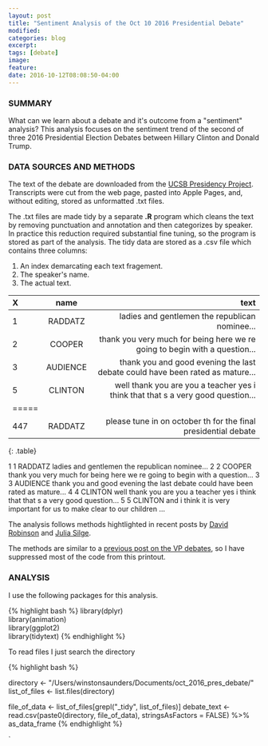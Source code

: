 ```yaml
---
layout: post
title: "Sentiment Analysis of the Oct 10 2016 Presidential Debate"
modified: 
categories: blog
excerpt:
tags: [debate]
image:
feature:
date: 2016-10-12T08:08:50-04:00
---
```


### SUMMARY   
What can we learn about a debate and it's outcome from a "sentiment" analysis? This analysis focuses on the sentiment trend of the second of three 2016 Presidential Election Debates between Hillary Clinton and Donald Trump. 

### DATA SOURCES AND METHODS   
The text of the debate are downloaded from the [UCSB Presidency Project](http://www.presidency.ucsb.edu/debates.php). Transcripts were cut from the web page, pasted into Apple Pages, and, without editing, stored as unformatted .txt files.   

The .txt files are made tidy by a separate __.R__ program which cleans the text by removing punctuation and annotation and then categorizes by speaker. In practice this reduction required substantial fine tuning, so the program is stored as part of the analysis. The tidy data are stored as a .csv file which contains three columns:
1. An index demarcating each text fragement.  
2. The speaker's name.  
3. The actual text.  


| X   | name       | text |
|:----|:----------:|--------:|
| 1   | RADDATZ    | ladies and gentlemen the republican nominee... |
| 2   | COOPER     | thank you very much for being here we re going to begin with a question... |
| 3   | AUDIENCE   | thank you and good evening the last debate could have been rated as mature... |
| 5   | CLINTON    | well thank you are you a teacher yes i think that that s a very good question... |
|=====
| 447   | RADDATZ  | please tune in on october th for the final presidential debate   |
{: .table}

          
1 1  RADDATZ    ladies and gentlemen the republican nominee...
2 2   COOPER    thank you very much for being here we re going to begin with a question...
3 3 AUDIENCE    thank you and good evening the last debate could have been rated as mature...
4 4  CLINTON    well thank you are you a teacher yes i think that that s a very good question...
5 5  CLINTON    and i think it is very important for us to make clear to our children ...




The analysis follows methods hightlighted in recent posts by [David Robinson](http://varianceexplained.org/r/trump-tweets/) and [Julia Silge](http://juliasilge.com/blog/Life-Changing-Magic/).

The methods are similar to a [previous post on the VP debates](http://rpubs.com/ww44ss/vp_debate), so I have suppressed most of the code from this printout.


### ANALYSIS   

I use the following packages for this analysis.

{% highlight bash %}
library(dplyr)  
library(animation)  
library(ggplot2)  
library(tidytext)
{% endhighlight %}

To read files I just search the directory

{% highlight bash %}

directory <- "/Users/winstonsaunders/Documents/oct_2016_pres_debate/"
list_of_files <- list.files(directory)

file_of_data <- list_of_files[grepl("_tidy", list_of_files)]
debate_text <- read.csv(paste0(directory, file_of_data), stringsAsFactors = FALSE) %>% as_data_frame
{% endhighlight %}

`
